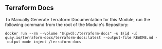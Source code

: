 ## Terraform Docs
To Manually Generate Terraform Documentation for this Module, run the following command from the root of the Module's Repository:

```
docker run --rm --volume "$(pwd):/terraform-docs" -u $(id -u) quay.io/terraform-docs/terraform-docs:latest --output-file README.md --output-mode inject /terraform-docs
```
